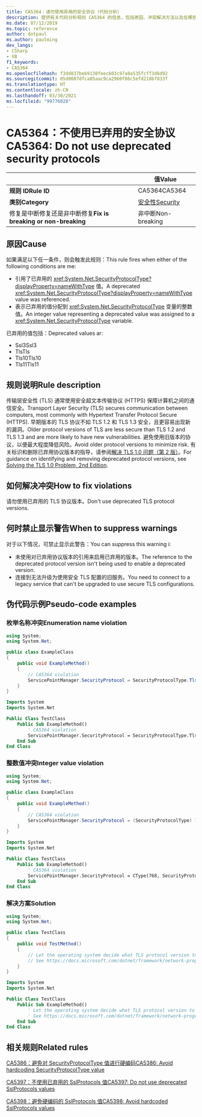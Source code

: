 ```yaml
---
title: CA5364：请勿使用弃用的安全协议（代码分析）
description: 提供有关代码分析规则 CA5364 的信息，包括原因、冲突解决方法以及在哪些情况下可禁止显示此规则的警告。
ms.date: 07/12/2019
ms.topic: reference
author: dotpaul
ms.author: paulming
dev_langs:
- CSharp
- VB
f1_keywords:
- CA5364
ms.openlocfilehash: f3dd837beb9138feec603c97a8a535fcff3d6d92
ms.sourcegitcommit: 05d0087dfca85aac9ca2960f86c5efd218bf833f
ms.translationtype: HT
ms.contentlocale: zh-CN
ms.lasthandoff: 03/30/2021
ms.locfileid: "99776028"
---
```

# <a name="ca5364-do-not-use-deprecated-security-protocols"></a><span data-ttu-id="22ffc-103">CA5364：不使用已弃用的安全协议</span><span class="sxs-lookup"><span data-stu-id="22ffc-103">CA5364: Do not use deprecated security protocols</span></span>

| | <span data-ttu-id="22ffc-104">值</span><span class="sxs-lookup"><span data-stu-id="22ffc-104">Value</span></span> |
|-|-|
| <span data-ttu-id="22ffc-105">**规则 ID**</span><span class="sxs-lookup"><span data-stu-id="22ffc-105">**Rule ID**</span></span> |<span data-ttu-id="22ffc-106">CA5364</span><span class="sxs-lookup"><span data-stu-id="22ffc-106">CA5364</span></span>|
| <span data-ttu-id="22ffc-107">**类别**</span><span class="sxs-lookup"><span data-stu-id="22ffc-107">**Category**</span></span> |[<span data-ttu-id="22ffc-108">安全性</span><span class="sxs-lookup"><span data-stu-id="22ffc-108">Security</span></span>](security-warnings.md)|
| <span data-ttu-id="22ffc-109">修复是中断修复还是非中断修复</span><span class="sxs-lookup"><span data-stu-id="22ffc-109">**Fix is breaking or non-breaking**</span></span> |<span data-ttu-id="22ffc-110">非中断</span><span class="sxs-lookup"><span data-stu-id="22ffc-110">Non-breaking</span></span>|

## <a name="cause"></a><span data-ttu-id="22ffc-111">原因</span><span class="sxs-lookup"><span data-stu-id="22ffc-111">Cause</span></span>

<span data-ttu-id="22ffc-112">如果满足以下任一条件，则会触发此规则：</span><span class="sxs-lookup"><span data-stu-id="22ffc-112">This rule fires when either of the following conditions are me:</span></span>

- <span data-ttu-id="22ffc-113">引用了已弃用的 <xref:System.Net.SecurityProtocolType?displayProperty=nameWithType> 值。</span><span class="sxs-lookup"><span data-stu-id="22ffc-113">A deprecated <xref:System.Net.SecurityProtocolType?displayProperty=nameWithType> value was referenced.</span></span>
- <span data-ttu-id="22ffc-114">表示已弃用的值分配到 <xref:System.Net.SecurityProtocolType> 变量的整数值。</span><span class="sxs-lookup"><span data-stu-id="22ffc-114">An integer value representing a deprecated value was assigned to a <xref:System.Net.SecurityProtocolType> variable.</span></span>

<span data-ttu-id="22ffc-115">已弃用的值包括：</span><span class="sxs-lookup"><span data-stu-id="22ffc-115">Deprecated values ar:</span></span>

- <span data-ttu-id="22ffc-116">Ssl3</span><span class="sxs-lookup"><span data-stu-id="22ffc-116">Ssl3</span></span>
- <span data-ttu-id="22ffc-117">Tls</span><span class="sxs-lookup"><span data-stu-id="22ffc-117">Tls</span></span>
- <span data-ttu-id="22ffc-118">Tls10</span><span class="sxs-lookup"><span data-stu-id="22ffc-118">Tls10</span></span>
- <span data-ttu-id="22ffc-119">Tls11</span><span class="sxs-lookup"><span data-stu-id="22ffc-119">Tls11</span></span>

## <a name="rule-description"></a><span data-ttu-id="22ffc-120">规则说明</span><span class="sxs-lookup"><span data-stu-id="22ffc-120">Rule description</span></span>

<span data-ttu-id="22ffc-121">传输层安全性 (TLS) 通常使用安全超文本传输协议 (HTTPS) 保障计算机之间的通信安全。</span><span class="sxs-lookup"><span data-stu-id="22ffc-121">Transport Layer Security (TLS) secures communication between computers, most commonly with Hypertext Transfer Protocol Secure (HTTPS).</span></span> <span data-ttu-id="22ffc-122">早期版本的 TLS 协议不如 TLS 1.2 和 TLS 1.3 安全，且更容易出现新的漏洞。</span><span class="sxs-lookup"><span data-stu-id="22ffc-122">Older protocol versions of TLS are less secure than TLS 1.2 and TLS 1.3 and are more likely to have new vulnerabilities.</span></span> <span data-ttu-id="22ffc-123">避免使用旧版本的协议，以便最大程度降低风险。</span><span class="sxs-lookup"><span data-stu-id="22ffc-123">Avoid older protocol versions to minimize risk.</span></span> <span data-ttu-id="22ffc-124">有关标识和删除已弃用协议版本的指导，请参阅[解决 TLS 1.0 问题（第 2 版）](/security/solving-tls1-problem)。</span><span class="sxs-lookup"><span data-stu-id="22ffc-124">For guidance on identifying and removing deprecated protocol versions, see [Solving the TLS 1.0 Problem, 2nd Edition](/security/solving-tls1-problem).</span></span>

## <a name="how-to-fix-violations"></a><span data-ttu-id="22ffc-125">如何解决冲突</span><span class="sxs-lookup"><span data-stu-id="22ffc-125">How to fix violations</span></span>

<span data-ttu-id="22ffc-126">请勿使用已弃用的 TLS 协议版本。</span><span class="sxs-lookup"><span data-stu-id="22ffc-126">Don't use deprecated TLS protocol versions.</span></span>

## <a name="when-to-suppress-warnings"></a><span data-ttu-id="22ffc-127">何时禁止显示警告</span><span class="sxs-lookup"><span data-stu-id="22ffc-127">When to suppress warnings</span></span>

<span data-ttu-id="22ffc-128">对于以下情况，可禁止显示此警告：</span><span class="sxs-lookup"><span data-stu-id="22ffc-128">You can suppress this warning i:</span></span>

- <span data-ttu-id="22ffc-129">未使用对已弃用协议版本的引用来启用已弃用的版本。</span><span class="sxs-lookup"><span data-stu-id="22ffc-129">The reference to the deprecated protocol version isn't being used to enable a deprecated version.</span></span>
- <span data-ttu-id="22ffc-130">连接到无法升级为使用安全 TLS 配置的旧服务。</span><span class="sxs-lookup"><span data-stu-id="22ffc-130">You need to connect to a legacy service that can't be upgraded to use secure TLS configurations.</span></span>

## <a name="pseudo-code-examples"></a><span data-ttu-id="22ffc-131">伪代码示例</span><span class="sxs-lookup"><span data-stu-id="22ffc-131">Pseudo-code examples</span></span>

### <a name="enumeration-name-violation"></a><span data-ttu-id="22ffc-132">枚举名称冲突</span><span class="sxs-lookup"><span data-stu-id="22ffc-132">Enumeration name violation</span></span>

```csharp
using System;
using System.Net;

public class ExampleClass
{
    public void ExampleMethod()
    {
        // CA5364 violation
        ServicePointManager.SecurityProtocol = SecurityProtocolType.Tls11 | SecurityProtocolType.Tls12;
    }
}
```

```vb
Imports System
Imports System.Net

Public Class TestClass
    Public Sub ExampleMethod()
        ' CA5364 violation
        ServicePointManager.SecurityProtocol = SecurityProtocolType.Tls11 Or SecurityProtocolType.Tls12
    End Sub
End Class
```

### <a name="integer-value-violation"></a><span data-ttu-id="22ffc-133">整数值冲突</span><span class="sxs-lookup"><span data-stu-id="22ffc-133">Integer value violation</span></span>

```csharp
using System;
using System.Net;

public class ExampleClass
{
    public void ExampleMethod()
    {
        // CA5364 violation
        ServicePointManager.SecurityProtocol = (SecurityProtocolType) 768;    // TLS 1.1
    }
}
```

```vb
Imports System
Imports System.Net

Public Class TestClass
    Public Sub ExampleMethod()
        ' CA5364 violation
        ServicePointManager.SecurityProtocol = CType(768, SecurityProtocolType)   ' TLS 1.1
    End Sub
End Class
```

### <a name="solution"></a><span data-ttu-id="22ffc-134">解决方案</span><span class="sxs-lookup"><span data-stu-id="22ffc-134">Solution</span></span>

```csharp
using System;
using System.Net;

public class TestClass
{
    public void TestMethod()
    {
        // Let the operating system decide what TLS protocol version to use.
        // See https://docs.microsoft.com/dotnet/framework/network-programming/tls
    }
}
```

```vb
Imports System
Imports System.Net

Public Class TestClass
    Public Sub ExampleMethod()
        ' Let the operating system decide what TLS protocol version to use.
        ' See https://docs.microsoft.com/dotnet/framework/network-programming/tls
    End Sub
End Class
```

## <a name="related-rules"></a><span data-ttu-id="22ffc-135">相关规则</span><span class="sxs-lookup"><span data-stu-id="22ffc-135">Related rules</span></span>

[<span data-ttu-id="22ffc-136">CA5386：避免对 SecurityProtocolType 值进行硬编码</span><span class="sxs-lookup"><span data-stu-id="22ffc-136">CA5386: Avoid hardcoding SecurityProtocolType value</span></span>](ca5386.md)

[<span data-ttu-id="22ffc-137">CA5397：不使用已弃用的 SslProtocols 值</span><span class="sxs-lookup"><span data-stu-id="22ffc-137">CA5397: Do not use deprecated SslProtocols values</span></span>](ca5397.md)

[<span data-ttu-id="22ffc-138">CA5398：避免硬编码的 SslProtocols 值</span><span class="sxs-lookup"><span data-stu-id="22ffc-138">CA5398: Avoid hardcoded SslProtocols values</span></span>](ca5398.md)
